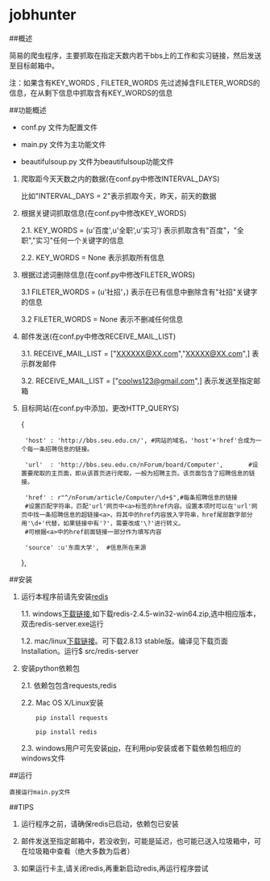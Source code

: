 jobhunter
=========

##概述

简易的爬虫程序，主要抓取在指定天数内若干bbs上的工作和实习链接，然后发送至目标邮箱中。

注：如果含有KEY_WORDS , FILETER_WORDS 先过滤掉含FILETER_WORDS的信息，在从剩下信息中抓取含有KEY_WORDS的信息

##功能概述

* conf.py 文件为配置文件

* main.py 文件为主功能文件

* beautifulsoup.py 文件为beautifulsoup功能文件

1. 爬取距今天天数之内的数据(在conf.py中修改INTERVAL_DAYS)

      比如"INTERVAL_DAYS = 2"表示抓取今天，昨天，前天的数据

2. 根据关键词抓取信息(在conf.py中修改KEY_WORDS)

      2.1. KEY_WORDS = (u'百度',u'全职',u'实习') 表示抓取含有"百度"，"全职","实习"任何一个关键字的信息

      2.2. KEY_WORDS = None 表示抓取所有信息

3. 根据过滤词删除信息(在conf.py中修改FILETER_WORS)

      3.1 FILETER_WORDS = (u'社招'，) 表示在已有信息中删除含有"社招"关键字的信息
     
      3.2 FILETER_WORDS = None  表示不删减任何信息

3. 邮件发送(在conf.py中修改RECEIVE_MAIL_LIST)

      3.1. RECEIVE_MAIL_LIST = ["XXXXXX@XX.com","XXXXX@XX.com",]  表示群发邮件

      3.2. RECEIVE_MAIL_LIST = ["coolws123@gmail.com",]           表示发送至指定邮箱

4. 目标网站(在conf.py中添加，更改HTTP_QUERYS)

   
   
      
     {     
        
        'host' : 'http://bbs.seu.edu.cn/', #网站的域名，'host'+'href'合成为一个每一条招聘信息的链接。
        
        'url'  : 'http://bbs.seu.edu.cn/nForum/board/Computer',       #设置要爬取的主页面，即从该首页进行爬取，一般为招聘主页。该页面包含了招聘信息的链接。
        
        'href' : r"^/nForum/article/Computer/\d+$",#每条招聘信息的链接
        #设置匹配字符串，匹配'url'网页中<a>标签的href内容。设置本项时可以在'url'网页中找一条招聘信息的超链接<a>，将其中的href内容放入字符串，href尾部数字部分用'\d+'代替，如果链接中有'?'，需要改成'\?'进行转义。
        #可根据<a>中的href前面链接一部分作为填写内容
        
        'source' :u'东南大学',  #信息所在来源
        
     },
        
  


##安装

1. 运行本程序前请先安装[redis](http://www.redis.io/)

      1.1. windows[下载链接](https://github.com/dmajkic/redis/downloads),如下载redis-2.4.5-win32-win64.zip,选中相应版本，双击redis-server.exe运行

      1.2. mac/linux[下载链接](http://www.redis.io/download)。可下载2.8.13 stable版。编译见下载页面Installation。运行$ src/redis-server

2. 安装python依赖包

      2.1. 依赖包包含requests,redis

      2.2. Mac OS X/Linux安装
   
           pip install requests
   
           pip install redis
   
      2.3. windows用户可先安装[pip](https://pip.pypa.io/en/latest/installing.html)，在利用pip安装或者下载依赖包相应的windows文件


##运行

    直接运行main.py文件

##TIPS

1. 运行程序之前，请确保redis已启动，依赖包已安装

2. 邮件发送至指定邮箱中，若没收到，可能是延迟，也可能已送入垃圾箱中，可在垃圾箱中查看（绝大多数为后者）
   
3. 如果运行卡主,请关闭redis,再重新启动redis,再运行程序尝试
